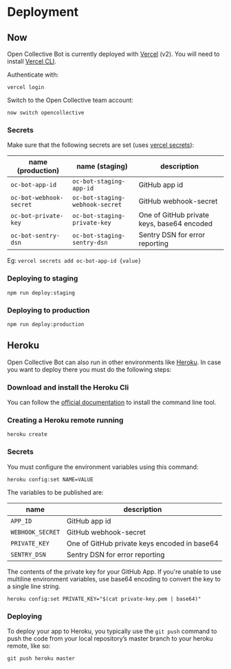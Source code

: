 # Deployment

## Now

Open Collective Bot is currently deployed with [Vercel](https://vercel.com) (v2). You will need to install [Vercel CLI](https://github.com/vercel/vercel).

Authenticate with:

`vercel login`

Switch to the Open Collective team account:

`now switch opencollective`

### Secrets

Make sure that the following secrets are set (uses [vercel secrets](https://vercel.com/docs/environment-variables)):

| name (production)       | name (staging)                  | description                                |
| ----------------------- | ------------------------------- | ------------------------------------------ |
| `oc-bot-app-id`         | `oc-bot-staging-app-id`         | GitHub app id                              |
| `oc-bot-webhook-secret` | `oc-bot-staging-webhook-secret` | GitHub webhook-secret                      |
| `oc-bot-private-key`    | `oc-bot-staging-private-key`    | One of GitHub private keys, base64 encoded |
| `oc-bot-sentry-dsn`     | `oc-bot-staging-sentry-dsn`     | Sentry DSN for error reporting             |

Eg: `vercel secrets add oc-bot-app-id {value}`

### Deploying to staging

`npm run deploy:staging`

### Deploying to production

`npm run deploy:production`

## Heroku

Open Collective Bot can also run in other environments like [Heroku](https://heroku.com). In case you want to deploy there you must do the following steps:

### Download and install the Heroku Cli

You can follow the [official documentation](<(https://devcenter.heroku.com/articles/heroku-cli#download-and-install)>) to install the command line tool.

### Creating a Heroku remote running

`heroku create`

### Secrets

You must configure the environment variables using this command:

`heroku config:set NAME=VALUE`

The variables to be published are:

| name             | description                                  |
| ---------------- | -------------------------------------------- |
| `APP_ID`         | GitHub app id                                |
| `WEBHOOK_SECRET` | GitHub webhook-secret                        |
| `PRIVATE_KEY`    | One of GitHub private keys encoded in base64 |
| `SENTRY_DSN`     | Sentry DSN for error reporting               |

The contents of the private key for your GitHub App. If you're unable to use multiline environment variables, use base64 encoding to convert the key to a single line string.

`heroku config:set PRIVATE_KEY="$(cat private-key.pem | base64)"`

### Deploying

To deploy your app to Heroku, you typically use the `git push` command to push the code from your local repository’s master branch to your heroku remote, like so:

`git push heroku master`
